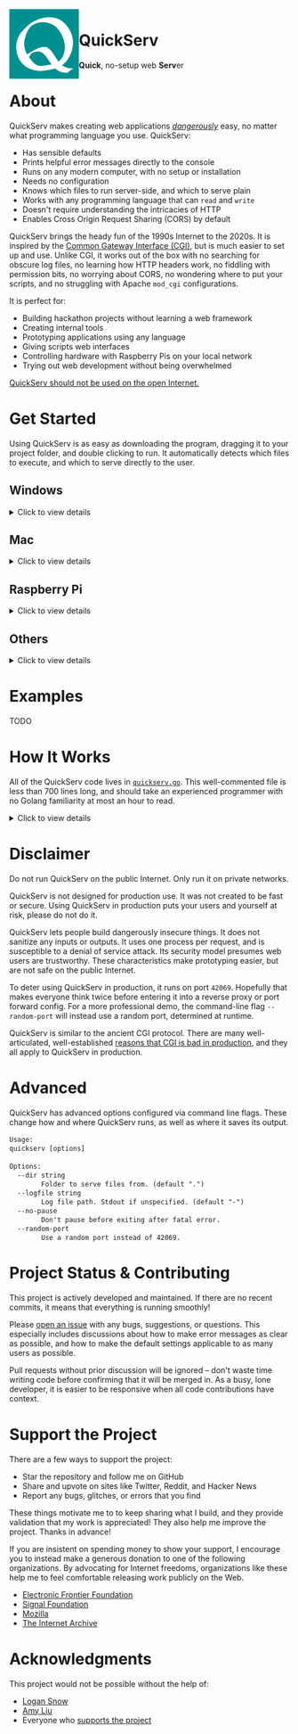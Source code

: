 <img src="favicon.svg" width="125" height="125" align="left">

# **QuickServ** 

**Quick**, no-setup web **Serv**er


# About

QuickServ makes creating web applications [*dangerously*](#disclaimer) easy, no
matter what programming language you use. QuickServ:

- Has sensible defaults 
- Prints helpful error messages directly to the console
- Runs on any modern computer, with no setup or installation
- Needs no configuration
- Knows which files to run server-side, and which to serve plain
- Works with any programming language that can `read` and `write`
- Doesn't require understanding the intricacies of HTTP
- Enables Cross Origin Request Sharing (CORS) by default

QuickServ brings the heady fun of the 1990s Internet to the 2020s. It is
inspired by the [Common Gateway Interface
(CGI)](https://en.wikipedia.org/wiki/Common_Gateway_Interface), but is much
easier to set up and use. Unlike CGI, it works out of the box with no searching
for obscure log files, no learning how HTTP headers work, no fiddling with
permission bits, no worrying about CORS, no wondering where to put your scripts,
and no struggling with Apache `mod_cgi` configurations. 

<!-- I promise I'm not jaded about CGI or anything ;) -->

It is perfect for:

- Building hackathon projects without learning a web framework
- Creating internal tools
- Prototyping applications using any language
- Giving scripts web interfaces
- Controlling hardware with Raspberry Pis on your local network
- Trying out web development without being overwhelmed

[QuickServ should not be used on the open Internet.](#disclaimer) 


# Get Started

Using QuickServ is as easy as downloading the program, dragging it to your
project folder, and double clicking to run. It automatically detects which files
to execute, and which to serve directly to the user. 

## Windows

<details>
<summary>Click to view details</summary>

1. [Download for
   Windows](https://github.com/jstrieb/quickserv/releases/latest/download/quickserv_windows_x64.exe).

2. Make a project folder and add files to it. For example, if Python is
   installed, create a file called `test.py` in the project folder containing:

   ``` python
   #!python

   import random
   print(random.randint(0, 420))
   ```

   <div align="center">
   <img src="doc/windows_2.png" width="75%" align="center">
   </div>

   Since `test.py` starts with `#!something`, where `something test.py` is the
   command to execute the file, QuickServ will know to run it. If QuickServ is
   not running your file, make sure to add this to the beginning. 
   
   On Windows, QuickServ also knows to automatically run files that end in
   `.exe` and `.bat`. Any other file type needs to start with `#!something` if
   it should be run.

3. Move the downloaded `quickserv_windows_x64.exe` file to the project folder.

   <div align="center">
   <img src="doc/windows_3.png" width="75%" align="center">
   </div>

4. Double click `quickserv_windows_x64.exe` in the project folder to start
   QuickServ. Allow access through Windows Defender if prompted.

   <div align="center">
   <img src="doc/windows_4_1.png" width="75%" align="center"><br><br>

   <img src="doc/windows_4_2.png" width="90%" align="center">
   </div>

5. Go to <http://127.0.0.1:42069> (or the address shown by QuickServ) to connect
   to your web application. In the example, to run `test.py`, go to
   <http://127.0.0.1:42069/test.py>.

   <div align="center">
   <img src="doc/windows_5.png" width="75%" align="center">
   </div>

</details>

## Mac

<details>
<summary>Click to view details</summary>

1. Download the right version for your computer. If necessary, [check what type
   of processor your Mac
   has](https://www.howtogeek.com/706226/how-to-check-if-your-mac-is-using-an-intel-or-apple-silicon-processor/).
   - [Download for
     Intel](https://github.com/jstrieb/quickserv/releases/latest/download/quickserv_macos_x64).
   - [Download for Apple
     Silicon](https://github.com/jstrieb/quickserv/releases/latest/download/quickserv_macos_arm).

2. Make a project folder and add files to it. For example, if Python is
   installed, create a file called `test.py` in the project folder containing:

   ``` python
   #!python

   import random
   print(random.randint(0, 420))
   ```

   <div align="center">
   <img src="doc/macos_2_2.png" width="75%" align="center">
   </div>
   
   If you are making the file with TextEdit, you will need to go into `Format >
   Make Plain Text` to save the file in the correct format. 

   <div align="center">
   <img src="doc/macos_2_1.png" width="75%" align="center">
   </div>

   Since `test.py` starts with `#!something`, where `something test.py` is the
   command to execute the file, QuickServ will know to run it. If QuickServ is
   not running your file, make sure to add this to the beginning. 
   
   On Mac, QuickServ also knows to automatically run files that have been
   compiled. Any other file type needs to start with `#!something` if it should
   be run.

3. Move the downloaded `quickserv_macos_x64` or `quickserv_macos_arm` file to
   the project folder.

4. Right click `quickserv_macos_x64` or `quickserv_macos_arm` in the project
   folder and select "Open." Then, press "Open" in the confirmation dialog box. 
   After running it this way once, you will be able to start QuickServ by simply
   double-clicking the file.

   <div align="center">
   <img src="doc/macos_4_1.png" width="75%" align="center"><br><br>
   <img src="doc/macos_4_2.png" width="30%" align="center"><br><br>
   <img src="doc/macos_4_3.png" width="75%" align="center">
   </div>

5. Go to <http://127.0.0.1:42069> (or the address shown by QuickServ) to connect
   to your web application. In the example, to run `test.py`, go to
   <http://127.0.0.1:42069/test.py>.

   <div align="center">
   <img src="doc/macos_5.png" width="75%" align="center">
   </div>

</details>

## Raspberry Pi

<details>
<summary>Click to view details</summary>

It's easiest to install and run via the command line. [Open the
Terminal](https://projects.raspberrypi.org/en/projects/raspberry-pi-using/8).

Enter the following commands. A password may be required for the first commands. 

``` bash
# Download
sudo curl \
    --location \
    --output /usr/local/bin/quickserv \
    https://github.com/jstrieb/quickserv/releases/latest/download/quickserv_raspi_arm

# Make executable
sudo chmod +x /usr/local/bin/quickserv

# Make a project folder
mkdir -p my/project/folder

# Go to project folder
cd my/project/folder

# Add a test file 
cat <<EOF > temp.py
#!python3

import random
print(random.randint(0, 420))
EOF

# Run QuickServ
quickserv
```

Go to <http://127.0.0.1:42069> (or the address shown by QuickServ) to connect to
your web application. For example, to run `test.py`, go to
<http://127.0.0.1:42069/test.py>.

</details>

## Others

<details>
<summary>Click to view details</summary>

Clicking to run executables does not have consistent behavior across Linux
distros, so it's easiest to install and run via the command line. Depending 
on  your computer's architecture, it may be necessary to change the filename 
at the end of the `curl` HTTP request URL below.

See all download options on the [releases
page](https://github.com/jstrieb/quickserv/releases/latest).

``` bash
# Download
sudo curl \
    --location \
    --output /usr/local/bin/quickserv \
    https://github.com/jstrieb/quickserv/releases/latest/download/quickserv_linux_x64

# Make executable
sudo chmod +x /usr/local/bin/quickserv

# Make a project folder
mkdir -p /my/project/folder

# Go to project folder
cd /my/project/folder

# Add a test file 
cat <<EOF > temp.py
#!python3

import random
print(random.randint(0, 420))
EOF

# Run QuickServ
quickserv
```

Go to <http://127.0.0.1:42069> (or the address shown by QuickServ) to connect to
your web application. For example, to run `test.py`, go to
<http://127.0.0.1:42069/test.py>.

</details>


# Examples

TODO


# How It Works

All of the QuickServ code lives in
[`quickserv.go`](https://github.com/jstrieb/quickserv/blob/master/quickserv.go).
This well-commented file is less than 700 lines long, and should take an
experienced programmer with no Golang familiarity at most an hour to read.

<details>
<summary>Click to view details</summary>

QuickServ has two main parts. The first is an initialization procedure, run
exactly once at startup. The second is a handler function, called every time a
user makes an HTTP request to the server.

## Initialization Routine

When QuickServ starts up, it checks for command-line configuration flags, opens
a log file if one is passed with `--logfile` (otherwise it logs to the standard
output), and changes directories if a working directory is passed with `--dir`.
Note that the log file path is relative to the current working directory, not
relative to the one passed with `--dir`.

Next, QuickServ scans the working directory for files to run. It prints all of
the files that will be executed. This behavior is useful for determining if
QuickServ recognizes a script as executable. It also prints helpful information
for the user such as the web address to visit to access the server, and what
folder the server is running in, as well as how to stop it.

If any part of the initialization fails, an error is reported. In the event of a
fatal error, QuickServ waits for user input before quitting. This way, a user
who double-clicks the executable (as opposed to starting it from the command
line) does not have a window appear and then immediately disappear, flashing too
quickly for the error to be read.

Error messages are purposefully written with as little technical jargon as
possible, though some is unavoidable. Likely causes for the errors are also
included in error messages, so that they are easier for users to identify and
fix.

As the last step in the initialization procedure, QuickServ starts a web server
with a single handler function for all requests. The server listens on the
default port of `42069`, or on a random port if a user specified the
`--random-port` command-line flag. A random port would be desirable if the user
has to show a project built with QuickServ to someone humorless, for example.

## Request Handler

When a user visits a web page, QuickServ handles the request by calling the lone
handler function.

First, this function tries to open the file the user requested. If it cannot
find or open the file, it tries to serve a default version of the file. For
example, there is an embedded, default `favicon.ico` that gets served. If there
is no default file matching the path, it lets the built-in Go fileserver handle
the error and respond with a 404 error code.

If the file the user requested is present, it checks whether it is a directory.
If it is a directory, QuickServ looks inside for a file named `index.xxx` where
`xxx` is any file extension. If an index file is found, the index is served (and
possibly executed) as if it were the original page requested. Otherwise, the
user must have requested a directory without a default index, so QuickServ
responds with a listing of the other files in the directory.

If the file the user requested is present and not a directory (_i.e._, it is a
regular file), QuickServ checks whether or not it is executable. If so, it
executes the file it found. If not, it returns the raw file contents to the
user. In both cases, QuickServ will guess what filetype (and therefore which
`mimetype`) to use for the response.

The technique for determining if a file is executable depends on the runtime
operating system. On Windows, any file with a `.bat` or `.exe` extension is
considered executable. On non-Windows systems, any file with the executable
permission bit set is considered executable. On all systems, a file is
executable if it has a valid pseudo-shebang at the beginning. The shebang must
be on the very first line, must begin with `#!`, and must be a valid command.
For example, both of the following are acceptable, assuming `python3` is
installed and on the `PATH`:

- `#!/usr/bin/python3`
- `#!python3`

To execute a file, QuickServ either runs the file itself (if it is an `.exe` or
has the executable bit set), or it passes the file's path as the first argument
to the executable listed in its shebang. The request body is passed to the
program on standard input, and everything printed by the program on standard
output is used as the response body. Executed programs are neither responsible
for writing—nor able to write—HTTP response headers. 

Whatever the executed program prints on standard error is logged by QuickServ,
which means it gets printed in the console window by default. This is handy for
debugging. If the program terminates with a non-zero exit code, QuickServ
responds with a 500 internal server error. Otherwise it returns with a 200.

If the request is a URL-encoded POST request with form data, QuickServ
URL-decodes all of the characters except for three symbols: `%`, `&`, and `=`.
The user is responsible for substituting these. Note that it is important to
always URL-decode `%` last in the program that processes the form data.

</details>


# Disclaimer

Do not run QuickServ on the public Internet. Only run it on private networks.

QuickServ is not designed for production use. It was not created to be fast or
secure. Using QuickServ in production puts your users and yourself at risk,
please do not do it.

QuickServ lets people build dangerously insecure things. It does not sanitize
any inputs or outputs. It uses one process per request, and is susceptible to a
denial of service attack. Its security model presumes web users are trustworthy.
These characteristics make prototyping easier, but are not safe on the public
Internet.

To deter using QuickServ in production, it runs on port `42069`. Hopefully that
makes everyone think twice before entering it into a reverse proxy or port
forward config. For a more professional demo, the command-line flag
`--random-port` will instead use a random port, determined at runtime.

QuickServ is similar to the ancient CGI protocol. There are many
well-articulated, well-established [reasons that CGI is bad in
production](https://www.embedthis.com/blog/posts/stop-using-cgi/stop-using-cgi.html),
and they all apply to QuickServ in production.


# Advanced

QuickServ has advanced options configured via command line flags. These
change how and where QuickServ runs, as well as where it saves its output.

```
Usage: 
quickserv [options]

Options:
  --dir string
        Folder to serve files from. (default ".")
  --logfile string
        Log file path. Stdout if unspecified. (default "-")
  --no-pause
        Don't pause before exiting after fatal error.
  --random-port
        Use a random port instead of 42069.
```


<!--
# Motivation & Philosophy

The idea came from spending way too much time getting set up during a hackathon
with friends in college.

I started this project in C, but I finished it in Golang. It leans heavily on
the Go standard library. Go's easy web server integration meant that I could
spend most of my time optimizing the user experience. Thankfully, Go shoulders
much of the complexity for the end-user.

At home, I constantly use it to give my shell scripts simple web front-ends.
-->


# Project Status & Contributing

This project is actively developed and maintained. If there are no recent
commits, it means that everything is running smoothly!

Please [open an issue](https://github.com/jstrieb/quickserv/issues/new) with any
bugs, suggestions, or questions. This especially includes discussions about how
to make error messages as clear as possible, and how to make the default
settings applicable to as many users as possible.

Pull requests without prior discussion will be ignored – don't waste time
writing code before confirming that it will be merged in. As a busy, lone
developer, it is easier to be responsive when all code contributions have
context.


# Support the Project

There are a few ways to support the project:

- Star the repository and follow me on GitHub
- Share and upvote on sites like Twitter, Reddit, and Hacker News
- Report any bugs, glitches, or errors that you find

These things motivate me to to keep sharing what I build, and they provide
validation that my work is appreciated! They also help me improve the project.
Thanks in advance!

If you are insistent on spending money to show your support, I encourage you to
instead make a generous donation to one of the following organizations. By
advocating for Internet freedoms, organizations like these help me to feel
comfortable releasing work publicly on the Web.

- [Electronic Frontier Foundation](https://supporters.eff.org/donate/)
- [Signal Foundation](https://signal.org/donate/)
- [Mozilla](https://donate.mozilla.org/en-US/)
- [The Internet Archive](https://archive.org/donate/index.php)


# Acknowledgments

This project would not be possible without the help of:

- [Logan Snow](https://github.com/lsnow99)
- [Amy Liu](https://www.linkedin.com/in/amyjl/)
- Everyone who [supports the project](#support-the-project)
